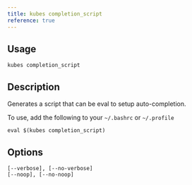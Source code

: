 ```yaml
---
title: kubes completion_script
reference: true
---
```


## Usage

    kubes completion_script

## Description

Generates a script that can be eval to setup auto-completion.

To use, add the following to your `~/.bashrc` or `~/.profile`

    eval $(kubes completion_script)


## Options

```
[--verbose], [--no-verbose]  
[--noop], [--no-noop]        
```

